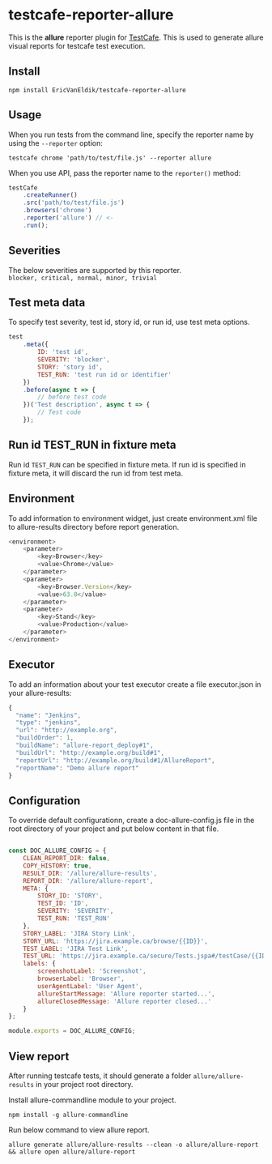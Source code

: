 # testcafe-reporter-allure
This is the **allure** reporter plugin for [TestCafe](http://devexpress.github.io/testcafe). This is used to generate allure visual reports for testcafe test execution.

## Install

```
npm install EricVanEldik/testcafe-reporter-allure
```

## Usage

When you run tests from the command line, specify the reporter name by using the `--reporter` option:

```
testcafe chrome 'path/to/test/file.js' --reporter allure
```


When you use API, pass the reporter name to the `reporter()` method:

```js
testCafe
    .createRunner()
    .src('path/to/test/file.js')
    .browsers('chrome')
    .reporter('allure') // <-
    .run();
```


## Severities
The below severities are supported by this reporter.  
`blocker, critical, normal, minor, trivial`

## Test meta data
To specify test severity, test id, story id, or run id, use test meta options.

```js
test
    .meta({
        ID: 'test id',
        SEVERITY: 'blocker',
        STORY: 'story id',
        TEST_RUN: 'test run id or identifier'
    })
    .before(async t => {
        // before test code
    })('Test description', async t => {
        // Test code
    });
```

## Run id TEST_RUN in fixture meta  
Run id `TEST_RUN` can be specified in fixture meta. If run id is specified in fixture meta, it will discard the run id from test meta.


## Environment
To add information to environment widget, just create environment.xml file to allure-results directory before report generation.

```js
<environment>
    <parameter>
        <key>Browser</key>
        <value>Chrome</value>
    </parameter>
    <parameter>
        <key>Browser.Version</key>
        <value>63.0</value>
    </parameter>
    <parameter>
        <key>Stand</key>
        <value>Production</value>
    </parameter>
</environment>
```

## Executor
To add an information about your test executor create a file executor.json in your allure-results:

```js
{
  "name": "Jenkins",
  "type": "jenkins",
  "url": "http://example.org",
  "buildOrder": 1,
  "buildName": "allure-report_deploy#1", 
  "buildUrl": "http://example.org/build#1",
  "reportUrl": "http://example.org/build#1/AllureReport",
  "reportName": "Demo allure report"
}
```

## Configuration
To override default configurationn, create a doc-allure-config.js file in the root directory of your project and put below content in that file.

```js

const DOC_ALLURE_CONFIG = {
    CLEAN_REPORT_DIR: false,
    COPY_HISTORY: true,
    RESULT_DIR: '/allure/allure-results',
    REPORT_DIR: '/allure/allure-report',
    META: {
        STORY_ID: 'STORY',
        TEST_ID: 'ID',
        SEVERITY: 'SEVERITY',
        TEST_RUN: 'TEST_RUN'
    },
    STORY_LABEL: 'JIRA Story Link',
    STORY_URL: 'https://jira.example.ca/browse/{{ID}}',
    TEST_LABEL: 'JIRA Test Link',
    TEST_URL: 'https://jira.example.ca/secure/Tests.jspa#/testCase/{{ID}}',
    labels: {
        screenshotLabel: 'Screenshot',
        browserLabel: 'Browser',
        userAgentLabel: 'User Agent',
        allureStartMessage: 'Allure reporter started...',
        allureClosedMessage: 'Allure reporter closed...'
    }
};

module.exports = DOC_ALLURE_CONFIG;

```

## View report
After running testcafe tests, it should generate a folder `allure/allure-results` in your project root directory.  

Install allure-commandline module to your project.  

`npm install -g allure-commandline `

Run below command to view allure report.   

`allure generate allure/allure-results --clean -o allure/allure-report && allure open allure/allure-report`
